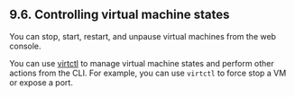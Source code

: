 ## 9.6. Controlling virtual machine states




You can stop, start, restart, and unpause virtual machines from the web console.

You can use [virtctl](https://access.redhat.com/documentation/en-us/openshift_container_platform/4.11/html-single/virtualization/#virt-using-the-cli-tools) to manage virtual machine states and perform other actions from the CLI. For example, you can use `virtctl` to force stop a VM or expose a port.

